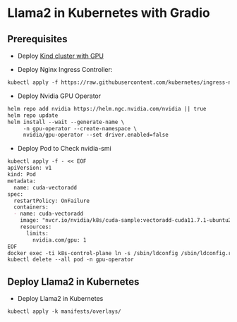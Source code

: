 # Llama2 in Kubernetes with Gradio

## Prerequisites

* Deploy [Kind cluster with GPU](https://www.substratus.ai/blog/kind-with-gpus)

* Deploy Nginx Ingress Controller:

```md
kubectl apply -f https://raw.githubusercontent.com/kubernetes/ingress-nginx/master/deploy/static/provider/kind/deploy.yaml
```

* Deploy Nvidia GPU Operator

```md
helm repo add nvidia https://helm.ngc.nvidia.com/nvidia || true
helm repo update
helm install --wait --generate-name \
     -n gpu-operator --create-namespace \
     nvidia/gpu-operator --set driver.enabled=false
```

* Deploy Pod to Check nvidia-smi
```md
kubectl apply -f - << EOF
apiVersion: v1
kind: Pod
metadata:
  name: cuda-vectoradd
spec:
  restartPolicy: OnFailure
  containers:
  - name: cuda-vectoradd
    image: "nvcr.io/nvidia/k8s/cuda-sample:vectoradd-cuda11.7.1-ubuntu20.04"
    resources:
      limits:
        nvidia.com/gpu: 1
EOF
docker exec -ti k8s-control-plane ln -s /sbin/ldconfig /sbin/ldconfig.real
kubectl delete --all pod -n gpu-operator
```

## Deploy Llama2 in Kubernetes

* Deploy Llama2 in Kubernetes

```md
kubectl apply -k manifests/overlays/
```

